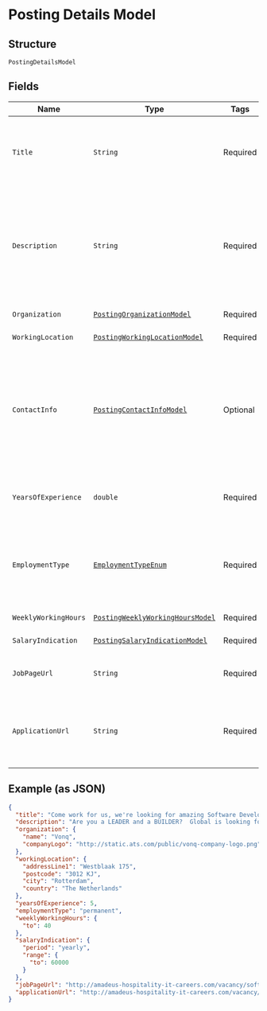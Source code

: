 
# Posting Details Model

## Structure

`PostingDetailsModel`

## Fields

| Name | Type | Tags | Description | Getter | Setter |
|  --- | --- | --- | --- | --- | --- |
| `Title` | `String` | Required | The title of the posting across the different Channels where the posting is going to be published. | String getTitle() | setTitle(String title) |
| `Description` | `String` | Required | Full description of the job posting, including all possible sections<br><br>**Allowed tags:** `a[href\|target], em, b, br, strong, i, li, ol, p, ul` | String getDescription() | setDescription(String description) |
| `Organization` | [`PostingOrganizationModel`](../../doc/models/posting-organization-model.md) | Required | - | PostingOrganizationModel getOrganization() | setOrganization(PostingOrganizationModel organization) |
| `WorkingLocation` | [`PostingWorkingLocationModel`](../../doc/models/posting-working-location-model.md) | Required | - | PostingWorkingLocationModel getWorkingLocation() | setWorkingLocation(PostingWorkingLocationModel workingLocation) |
| `ContactInfo` | [`PostingContactInfoModel`](../../doc/models/posting-contact-info-model.md) | Optional | Contact is whom to contact about the job. This may be part of the posting info for candidates to know whom they can reach out to learn more about the vacancy. | PostingContactInfoModel getContactInfo() | setContactInfo(PostingContactInfoModel contactInfo) |
| `YearsOfExperience` | `double` | Required | Numbers of years of experience required for this position | double getYearsOfExperience() | setYearsOfExperience(double yearsOfExperience) |
| `EmploymentType` | [`EmploymentTypeEnum`](../../doc/models/employment-type-enum.md) | Required | The type of employment of the posting, whether it's a permanent position or a fixed time position | EmploymentTypeEnum getEmploymentType() | setEmploymentType(EmploymentTypeEnum employmentType) |
| `WeeklyWorkingHours` | [`PostingWeeklyWorkingHoursModel`](../../doc/models/posting-weekly-working-hours-model.md) | Required | - | PostingWeeklyWorkingHoursModel getWeeklyWorkingHours() | setWeeklyWorkingHours(PostingWeeklyWorkingHoursModel weeklyWorkingHours) |
| `SalaryIndication` | [`PostingSalaryIndicationModel`](../../doc/models/posting-salary-indication-model.md) | Required | - | PostingSalaryIndicationModel getSalaryIndication() | setSalaryIndication(PostingSalaryIndicationModel salaryIndication) |
| `JobPageUrl` | `String` | Required | Link to the page with the description of the job | String getJobPageUrl() | setJobPageUrl(String jobPageUrl) |
| `ApplicationUrl` | `String` | Required | Link to the page where the candidate needs to be directed when applying for a position | String getApplicationUrl() | setApplicationUrl(String applicationUrl) |

## Example (as JSON)

```json
{
  "title": "Come work for us, we're looking for amazing Software Developers",
  "description": "Are you a LEADER and a BUILDER?  Global is looking for individuals who are dynamic, sales-oriented, and who want to control their destiny.  With a full training programme and consistent support, Global will provide you with the tools to excel in this very lucrative business.",
  "organization": {
    "name": "Vonq",
    "companyLogo": "http://static.ats.com/public/vonq-company-logo.png"
  },
  "workingLocation": {
    "addressLine1": "Westblaak 175",
    "postcode": "3012 KJ",
    "city": "Rotterdam",
    "country": "The Netherlands"
  },
  "yearsOfExperience": 5,
  "employmentType": "permanent",
  "weeklyWorkingHours": {
    "to": 40
  },
  "salaryIndication": {
    "period": "yearly",
    "range": {
      "to": 60000
    }
  },
  "jobPageUrl": "http://amadeus-hospitality-it-careers.com/vacancy/software-development-manager-breda",
  "applicationUrl": "http://amadeus-hospitality-it-careers.com/vacancy/software-development-manager-breda/apply"
}
```


